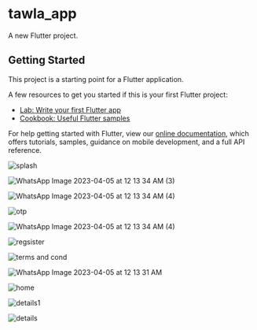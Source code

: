 # tawla_app

A new Flutter project.

## Getting Started

This project is a starting point for a Flutter application.

A few resources to get you started if this is your first Flutter project:

- [Lab: Write your first Flutter app](https://flutter.dev/docs/get-started/codelab)
- [Cookbook: Useful Flutter samples](https://flutter.dev/docs/cookbook)

For help getting started with Flutter, view our
[online documentation](https://flutter.dev/docs), which offers tutorials,
samples, guidance on mobile development, and a full API reference.

![splash](https://user-images.githubusercontent.com/122188401/229960544-0fafb88a-4933-49f3-8afe-6bf5a11e1e94.jpeg)

![WhatsApp Image 2023-04-05 at 12 13 34 AM (3)](https://user-images.githubusercontent.com/122188401/229960778-6dee0892-e843-4bf5-9904-446800abd49e.jpeg)

![WhatsApp Image 2023-04-05 at 12 13 34 AM (4)](https://user-images.githubusercontent.com/122188401/229962463-d8062d4b-0b49-416e-ad02-eb067a662c09.jpeg)

![otp](https://user-images.githubusercontent.com/122188401/229962767-29058897-8154-47b9-a55d-7cc918083cfa.jpeg)

![WhatsApp Image 2023-04-05 at 12 13 34 AM (4)](https://user-images.githubusercontent.com/122188401/229963753-891410b3-48e0-4bc3-bab0-63c4e2dd5b25.jpeg)

![regsister](https://user-images.githubusercontent.com/122188401/229963835-6fa6fce8-d85c-411a-a9ac-4aeb1079e49e.jpeg)

![terms and cond](https://user-images.githubusercontent.com/122188401/229963946-7ba6ec2f-7f50-4244-aa78-209532582f0e.jpeg)

![WhatsApp Image 2023-04-05 at 12 13 31 AM](https://user-images.githubusercontent.com/122188401/229964013-2d563b68-ec95-42e4-8b44-176e2ea4d33b.jpeg)

![home](https://user-images.githubusercontent.com/122188401/229964112-220d4068-e7bd-45c9-be82-ca9421b6781d.jpeg)

![details1](https://user-images.githubusercontent.com/122188401/229964341-98051611-6570-43c8-8710-075db7e4e34c.jpeg)

![details](https://user-images.githubusercontent.com/122188401/229964912-98758331-8729-4ff6-87c2-ea72e16c3887.jpeg)


